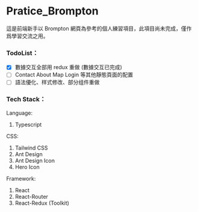# Pratice_Brompton

這是前端新手以 Brompton 網頁為參考的個人練習項目，此項目尚未完成，僅作爲學習交流之用。

### TodoList：

- [x] 數據交互全部用 redux 重做 (數據交互已完成)
- [ ] Contact About Map Login 等其他靜態頁面的配置
- [ ] 語法優化、样式修改、部分组件重做

### Tech Stack：

Language:

1. Typescript

CSS:

1. Tailwind CSS
2. Ant Design
3. Ant Design Icon
4. Hero Icon

Framework:

1. React
2. React-Router
3. React-Redux (Toolkit)
